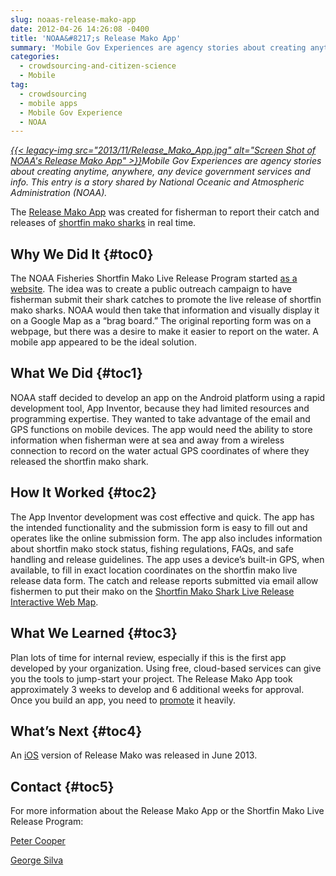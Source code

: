 ```yaml
---
slug: noaas-release-mako-app
date: 2012-04-26 14:26:08 -0400
title: 'NOAA&#8217;s Release Mako App'
summary: 'Mobile Gov Experiences are agency stories about creating anytime, anywhere, any device government services and info. This entry is a story shared by National Oceanic and Atmospheric Administration (NOAA). The Release Mako App was created for fisherman to report their catch and releases of shortfin mako sharks in real time.'
categories:
  - crowdsourcing-and-citizen-science
  - Mobile
tag:
  - crowdsourcing
  - mobile apps
  - Mobile Gov Experience
  - NOAA
---
```


_[{{< legacy-img src="2013/11/Release\_Mako\_App.jpg" alt="Screen Shot of NOAA's Release Mako App" >}}](https://s3.amazonaws.com/digitalgov/legacy-img/2013/11/Release_Mako_App.jpg)Mobile Gov Experiences are agency stories about creating anytime, anywhere, any device government services and info. This entry is a story shared by National Oceanic and Atmospheric Administration (NOAA)._

The <a href="http://apps.usa.gov/release-mako.shtml" rel="nofollow">Release Mako App</a> was created for fisherman to report their catch and releases of <a href="http://www.nmfs.noaa.gov/sfa/hms/shortfinmako/index.htm" rel="nofollow">shortfin mako sharks</a> in real time.

## <a name="x-Why We Did It"></a>Why We Did It {#toc0}

The NOAA Fisheries Shortfin Mako Live Release Program started <a href="http://www.nmfs.noaa.gov/sfa/hms/shortfinmako/Map/index.htm" rel="nofollow">as a website</a>. The idea was to create a public outreach campaign to have fisherman submit their shark catches to promote the live release of shortfin mako sharks. NOAA would then take that information and visually display it on a Google Map as a &#8220;brag board.&#8221; The original reporting form was on a webpage, but there was a desire to make it easier to report on the water. A mobile app appeared to be the ideal solution.

## <a name="x-What We Did"></a>What We Did {#toc1}

NOAA staff decided to develop an app on the Android platform using a rapid development tool, App Inventor, because they had limited resources and programming expertise. They wanted to take advantage of the email and GPS functions on mobile devices. The app would need the ability to store information when fisherman were at sea and away from a wireless connection to record on the water actual GPS coordinates of where they released the shortfin mako shark.

## <a name="x-How It Worked"></a>How It Worked {#toc2}

The App Inventor development was cost effective and quick. The app has the intended functionality and the submission form is easy to fill out and operates like the online submission form. The app also includes information about shortfin mako stock status, fishing regulations, FAQs, and safe handling and release guidelines. The app uses a device’s built-in GPS, when available, to fill in exact location coordinates on the shortfin mako live release data form. The catch and release reports submitted via email allow fishermen to put their mako on the <a href="http://www.nmfs.noaa.gov/sfa/hms/shortfinmako/Map/index.htm" rel="nofollow">Shortfin Mako Shark Live Release Interactive Web Map</a>.

## <a name="x-What We Learned"></a>What We Learned {#toc3}

Plan lots of time for internal review, especially if this is the first app developed by your organization. Using free, cloud-based services can give you the tools to jump-start your project. The Release Mako App took approximately 3 weeks to develop and 6 additional weeks for approval. Once you build an app, you need to [promote](http://mobilegovwiki.howto.gov/Promotion) it heavily.

## <a name="x-What's Next"></a>What&#8217;s Next {#toc4}

An [iOS](http://mobilegovwiki.howto.gov/iOS) version of Release Mako was released in June 2013.

## <a name="x-Contact"></a>Contact {#toc5}

For more information about the Release Mako App or the Shortfin Mako Live Release Program:
  
[Peter Cooper](mailto:peter.cooper@noaa.gov)
  
[George Silva](mailto:george.silva@noaa.gov)